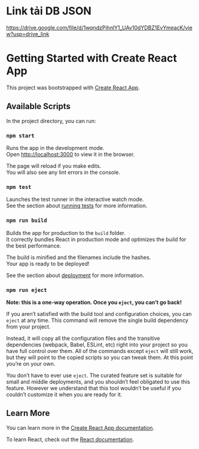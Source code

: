 # Link tải DB JSON

https://drive.google.com/file/d/1wqndzPihnlY1_UAv10dYDBZ1EvYmeacK/view?usp=drive_link

# Getting Started with Create React App

This project was bootstrapped with [Create React App](https://github.com/facebook/create-react-app).

## Available Scripts

In the project directory, you can run:

### `npm start`

Runs the app in the development mode.\
Open [http://localhost:3000](http://localhost:3000) to view it in the browser.

The page will reload if you make edits.\
You will also see any lint errors in the console.

### `npm test`

Launches the test runner in the interactive watch mode.\
See the section about [running tests](https://facebook.github.io/create-react-app/docs/running-tests) for more information.

### `npm run build`

Builds the app for production to the `build` folder.\
It correctly bundles React in production mode and optimizes the build for the best performance.

The build is minified and the filenames include the hashes.\
Your app is ready to be deployed!

See the section about [deployment](https://facebook.github.io/create-react-app/docs/deployment) for more information.

### `npm run eject`

**Note: this is a one-way operation. Once you `eject`, you can’t go back!**

If you aren’t satisfied with the build tool and configuration choices, you can `eject` at any time. This command will remove the single build dependency from your project.

Instead, it will copy all the configuration files and the transitive dependencies (webpack, Babel, ESLint, etc) right into your project so you have full control over them. All of the commands except `eject` will still work, but they will point to the copied scripts so you can tweak them. At this point you’re on your own.

You don’t have to ever use `eject`. The curated feature set is suitable for small and middle deployments, and you shouldn’t feel obligated to use this feature. However we understand that this tool wouldn’t be useful if you couldn’t customize it when you are ready for it.

## Learn More

You can learn more in the [Create React App documentation](https://facebook.github.io/create-react-app/docs/getting-started).

To learn React, check out the [React documentation](https://reactjs.org/).

<!--

// Import API
1. Users API
const usersAPI = process.env.REACT_APP_API_USERS;

2. Coupons API
const couponsAPI = process.env.REACT_APP_API_COUPONS

3. Orders API
const ordersAPI = process.env.REACT_APP_API_ORDERS

4. Carts API
const cartsAPI = process.env.REACT_APP_API_CARTS

5. Order Item API
const orderItemsAPI = process.env.REACT_APP_API_ORDER_ITEMS

6. Payments API
const paymentsAPI = process.env.REACT_APP_API_PAYMENTS

7. Posts API
const postsAPI = process.env.REACT_APP_API_POSTS

8. Pages API
const pagesAPI = process.env.REACT_APP_API_PAGES

9. Products API
const productsAPI = process.env.REACT_APP_API_PRODUCTS;

10. Services API
const servicesAPI = process.env.REACT_APP_API_SERVICES;

11. Product Comments API
const productCommentsAPI = process.env.REACT_APP_API_PRODUCT_COMMENTS;

12. Service Comments API
const serviceCommentsAPI = process.env.REACT_APP_API_SERVICE_COMMENTS;

13. Bookings API
const bookingsAPI = process.env.REACT_APP_API_BOOKINGS;

14. Vendors API
const vendorsAPI = process.env.REACT_APP_API_VENDORS;

15. Cancel Reasons API
const cancelReasonsAPI = process.env.REACT_APP_API_CANCEL_REASONS;

16. Order Status API
const orderStatusAPI = process.env.REACT_APP_API_ORDER_STATUS;

17. Booking Status API
const bookingStatusAPI = process.env.REACT_APP_API_BOOKING_STATUS;

18. Post Status API
const postStatusAPI = process.env.REACT_APP_API_POST_STATUS;

18. Working Time API
const workingTimeAPI = process.env.REACT_APP_API_WORKING_TIME;


 -->
